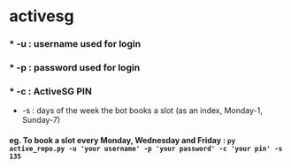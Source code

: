 # activesg

### * -u : username used for login
### * -p : password used for login
### * -c : ActiveSG PIN
* -s : days of the week the bot books a slot (as an index, Monday-1, Sunday-7)

#### eg. To book a slot every Monday, Wednesday and Friday : ```py active_repo.py -u 'your username' -p 'your password' -c 'your pin' -s 135 ```
